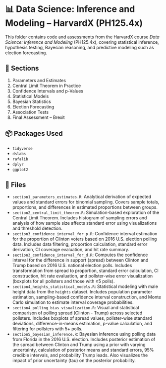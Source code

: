 # 📊 Data Science: Inference and Modeling – HarvardX (PH125.4x)

This folder contains code and assessments from the HarvardX course *Data Science: Inference and Modeling* (PH125.4x), covering statistical inference, hypothesis testing, Bayesian reasoning, and predictive modeling such as election forecasting.

## 📅 Sections

1. Parameters and Estimates  
2. Central Limit Theorem in Practice  
3. Confidence Intervals and p-Values  
4. Statistical Models  
5. Bayesian Statistics  
6. Election Forecasting  
7. Association Tests  
8. Final Assessment – Brexit

## 📦 Packages Used

- `tidyverse`
- `dslabs`
- `rafalib`
- `dplyr`
- `ggplot2`

## 📁 Files

- `section1_parameters_estimates.R`: Analytical derivation of expected values and standard errors for binomial sampling. Covers sample totals, proportions, and differences in estimated proportions between groups.
- `section2_central_limit_theorem.R`: Simulation-based exploration of the Central Limit Theorem. Includes histogram of sampling errors and analysis of how sample size affects standard error using visualizations and threshold detection.
- `section3_confidence_interval_for_p.R`: Confidence interval estimation for the proportion of Clinton voters based on 2016 U.S. election polling data. Includes data filtering, proportion calculation, standard error derivation, CI coverage evaluation, and hit rate summary.
- `section3_confidence_interval_for_d.R`: Computes the confidence interval for the difference in support (spread) between Clinton and Trump based on 2016 U.S. national election polls. Includes transformation from spread to proportion, standard error calculation, CI construction, hit rate evaluation, and pollster-wise error visualization (boxplots for all pollsters and those with ≥5 polls).
- `section4_heights_statistical_models.R`: Statistical modeling with male height data from the `heights` dataset. Includes population parameter estimation, sampling-based confidence interval construction, and Monte Carlo simulation to estimate interval coverage probabilities.
- `section4_polling_bias_visualization.R`: Visual and statistical comparison of polling spread (Clinton - Trump) across selected pollsters. Includes boxplots of spread values, pollster-wise standard deviations, difference-in-means estimation, p-value calculation, and filtering for pollsters with 5+ polls.
- `section5_bayesian_inference.R`: Bayesian inference using polling data from Florida in the 2016 U.S. election. Includes posterior estimation of the spread between Clinton and Trump using a prior with varying uncertainty, calculation of posterior means and standard errors, 95% credible intervals, and probability Trump leads. Also visualizes the impact of prior uncertainty (tau) on the posterior probability.

